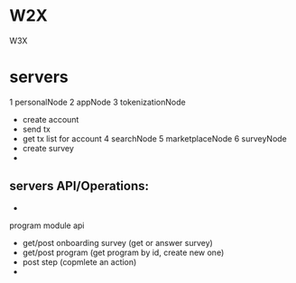 # W2X
W3X

# servers
1 personalNode 
2 appNode 
3 tokenizationNode
- create account
- send tx
- get tx list for account
4 searchNode
5 marketplaceNode
6 surveyNode
- create survey
- 

servers API/Operations:
- 
- 

program module api
- get/post onboarding survey (get or answer survey)
- get/post program (get program by id, create new one)
- post step (copmlete an action)
- 